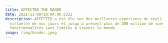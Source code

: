```yaml
---
title: AFFECTED THE MANOR
date: 2021-11-09T10:04:00.632Z
description: AFFECTED a été élu une des meilleures expérience de réalité
  virtuelle de nos jours et jusqu'à présent plus de 200 million de vues et des
  fonctionnalités sans limites à travers le monde.
image: /img/header.jpeg
---
```

